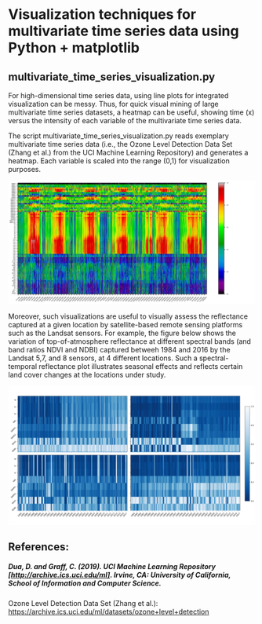 # Visualization techniques for multivariate time series data using Python + matplotlib

## multivariate_time_series_visualization.py

For high-dimensional time series data, using line plots for integrated visualization can be messy. Thus, for quick visual mining of large multivariate time series datasets, a heatmap can be useful, showing time (x) versus the intensity of each variable of the multivariate time series data.

The script multivariate_time_series_visualization.py reads exemplary multivariate time series data (i.e., the Ozone Level Detection Data Set (Zhang et al.) from the UCI Machine Learning Repository) and generates a heatmap.
Each variable is scaled into the range (0,1) for visualization purposes.

<img width="1000" alt="java 8 and prio java 8  array review example" src="https://github.com/johannesuhl/multivariate_timeseries_viz/blob/main/multivariate_timeseries_8hr.jpg">

Moreover, such visualizations are useful to visually assess the reflectance captured at a given location by satellite-based remote sensing platforms such as the Landsat sensors. For example, the figure below shows the variation of top-of-atmosphere reflectance at different spectral bands (and band ratios NDVI and NDBI) captured betweeh 1984 and 2016 by the Landsat 5,7, and 8 sensors, at 4 different locations. Such a spectral-temporal reflectance plot illustrates seasonal effects and reflects certain land cover changes at the locations under study.

<img width="1000" alt="Spectral-temporal reflectance plots from the Landsat 5,7,8 captured between 1984 and 2016" src="https://github.com/johannesuhl/multivariate_timeseries_viz/blob/main/img5.jpg">

## References:
##### Dua, D. and Graff, C. (2019). UCI Machine Learning Repository [http://archive.ics.uci.edu/ml]. Irvine, CA: University of California, School of Information and Computer Science.
Ozone Level Detection Data Set (Zhang et al.): https://archive.ics.uci.edu/ml/datasets/ozone+level+detection
